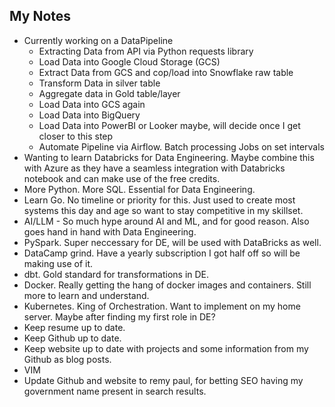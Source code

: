 ## **My Notes**

- Currently working on a DataPipeline
	- Extracting Data from API via Python requests library
	- Load Data into Google Cloud Storage (GCS)
	- Extract Data from GCS and cop/load into Snowflake raw table
	- Transform Data in silver table
	- Aggregate data in Gold table/layer
	- Load Data into GCS again
	- Load Data into BigQuery
	- Load Data into PowerBI or Looker maybe, will decide once I get closer to this step
	- Automate Pipeline via Airflow. Batch processing Jobs on set intervals
- Wanting to learn Databricks for Data Engineering. Maybe combine this with Azure as they have a seamless integration with Databricks notebook and can make use of the free credits.
- More Python. More SQL. Essential for Data Engineering.
- Learn Go. No timeline or priority for this. Just used to create most systems this day and age so want to stay competitive in my skillset.
- AI/LLM - So much hype around AI and ML, and for good reason. Also goes hand in hand with Data Engineering.
- PySpark. Super neccessary for DE, will be used with DataBricks as well.
- DataCamp grind. Have a yearly subscription I got half off so will be making use of it.
- dbt. Gold standard for transformations in DE.
- Docker. Really getting the hang of docker images and containers. Still more to learn and understand.
- Kubernetes. King of Orchestration. Want to implement on my home server. Maybe after finding my first role in DE?
- Keep resume up to date.
- Keep Github up to date.
- Keep website up to date with projects and some information from my Github as blog posts.
- VIM
- Update Github and website to remy paul, for betting SEO having my government name present in search results.